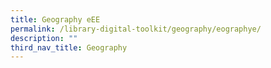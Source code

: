 ```yaml
---
title: Geography eEE
permalink: /library-digital-toolkit/geography/eographye/
description: ""
third_nav_title: Geography
---
```

